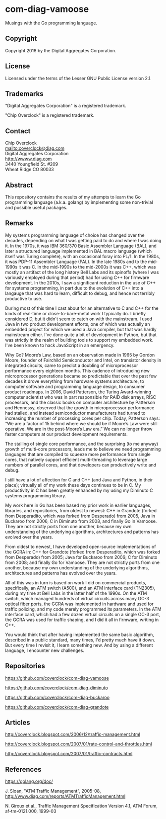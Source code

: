 # com-diag-vamoose

Musings with the Go programming language.

## Copyright

Copyright 2018 by the Digital Aggregates Corporation.

## License

Licensed under the terms of the Lesser GNU Public License version 2.1.

## Trademarks

"Digital Aggregates Corporation" is a registered trademark.

"Chip Overclock" is a registered trademark.

## Contact

Chip Overclock    
<mailto:coverclock@diag.com>    
Digital Aggregates Corporation    
<http://wwww.diag.com>    
3440 Youngfield St. #209    
Wheat Ridge CO 80033    

## Abstract

This repository contains the results of my attempts to learn the Go
programming language (a.k.a. golang) by implementing some non-trivial
and possible useful packages.

## Remarks

My systems programming language of choice has changed over the decades,
depending on what I was getting paid to do and where I was doing it. In
the 1970s, it was IBM 360/370 Basic Assembler Language (BAL), and later
a structured language implemented in BAL macro language (which itself
was Turing complete), with an occasional foray into PL/1. In the 1980s,
it was PDP-11 Assembler Language (PAL). In the late 1980s and to the
mid-1990s it was C. In the mid-1990s to the mid-2000s it was C++, which
was mostly an artifact of the long history Bell Labs and its spinoffs
(where I was variously employed during that period) had for using C++
for firmware development. In the 2010s, I saw a significant reduction
in the use of C++ for systems programming, in part due to the evolution
of C++ into a langauge that was hard to learn, difficult to debug,
and hence not terribly productive to use.

During most of this time I cast about for an alternative to C and C++
for the kinds of real-time or close-to-bare-metal work I typically do. I
briefly considered D, but it didn't seem to catch on with the mainstream.
I used Java in two product development efforts, one of which was
actually an embedded project for which we used a Java compiler, but that
was hardly mainstream either. I've done quite a bit of development in
Python, but that was strictly in the realm of building tools to support
my embedded work. I've been known to hack JavaScript in an emergency.

Why Go? Moore’s Law, based on an observation made in 1965 by Gordon
Moore, founder of Fairchild Semiconductor and Intel, on transistor
density in integrated circuits, came to predict a doubling of
microprocessor performance every eighteen months. This cadence of
introducing new microprocessor generations became so predictable
that over the past few decades it drove everything from hardware
systems architecture, to computer software and programming language
design, to consumer product roadmaps. In 2006, David Patterson, the
Turing Award-winning computer scientist who was in part responsible
for RAID disk arrays, RISC processors, and the classic books on
computer architecture by Patterson and Hennessy, observed that the
growth in microprocessor performance had stalled, and instead
semiconductor manufacturers had turned to increasing the number of
processing cores per chip. Today, Patterson says: “We are a factor
of 15 behind where we should be if Moore’s Law were still operative.
We are in the post-Moore’s Law era.” We can no longer throw faster
computers at our product development requirements.

The stalling of single core performance, and the surprising (to me
anyway) growth of multi-core processors, leads me to believe we
need programming languages that are compiled to squeeze more
performance from single cores, that natively support efficient
multi-threading to leverage large numbers of parallel cores, and
that developers can productively write and debug.

I still have a lot of affection for C and C++ (and Java and Python,
in their place); virtually all of my work these days continues to
be in C. My productivity in C has been greatly enhanced by my using
my Diminuto C systems programming library.

My work here in Go has been based my prior work in earlier languages,
libraries, and repositories, from oldest to newest: C++ in Grandote
(forked from Desperadito, which was forked from Desperado) from 2005, Java
in Buckaroo from 2006, C in Diminuto from 2008, and finally Go in Vamoose.
They are not strictly ports from one another, because my own understanding of
the underlying algorithms, architectures and patterns has evolved over
the years.

From oldest to newest, I have developed open-source implementations of
the GCRA in: C++ for Grandote (forked from Desperadito, which was forked
from Desperado) from 2005; Java for Buckaroo from 2006; C for Diminuto
from 2008; and finally Go for Vamoose. They are not strictly ports from
one another, because my own understanding of the underlying algorithms,
architectures and patterns has evolved over the years.

All of this was in turn is based on work I did on commercial products,
specifically, an ATM switch (A500), and an ATM interface card (TN2305),
during my time at Bell Labs in the latter half of the 1990s. On the
ATM switch, which managed hundreds of virtual circuits across many OC-3
optical fiber ports, the GCRA was implemented in hardware and used for
traffic policing, and my code merely programmed its parameters. In the
ATM interface card, which had a few dozen virtual circuits on a single
OC-3 port, the GCRA was used for traffic shaping, and I did it all in
firmware, writing in C++.

You would think that after having implemented the same basic algorithm,
described in a public standard, many times, I'd pretty much have it
down. But every time I revisit it, I learn something new. And by using
a different language, I encounter new challenges.

## Repositories

<https://github.com/coverclock/com-diag-vamoose>

<https://github.com/coverclock/com-diag-diminuto>

<https://github.com/coverclock/com-diag-buckaroo>

<https://github.com/coverclock/com-diag-grandote>

## Articles

<http://coverclock.blogspot.com/2006/12/traffic-management.html>

<http://coverclock.blogspot.com/2007/01/rate-control-and-throttles.html>

<http://coverclock.blogspot.com/2007/01/traffic-contracts.html>

## References

<https://golang.org/doc/>

J. Sloan, "ATM Traffic Management", 2005-08,
<http://www.diag.com/reports/ATMTrafficManagement.html>

N. Giroux et al., Traffic Management Specification Version 4.1, ATM Forum,
af-tm-0121.000, 1999-03
